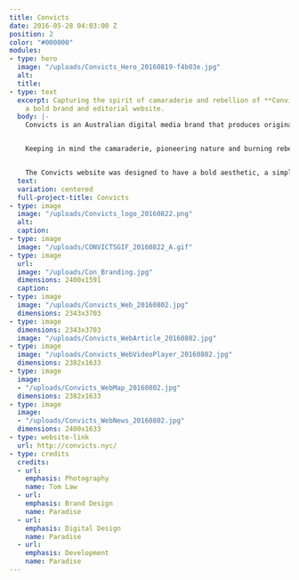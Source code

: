 ```yaml
---
title: Convicts
date: 2016-05-28 04:03:00 Z
position: 2
color: "#000000"
modules:
- type: hero
  image: "/uploads/Convicts_Hero_20160819-f4b03e.jpg"
  alt: 
  title: 
- type: text
  excerpt: Capturing the spirit of camaraderie and rebellion of **Convicts** with
    a bold brand and editorial website.
  body: |-
    Convicts is an Australian digital media brand that produces original and branded multimedia content including video and events. Born out of the merger of two successful business ventures — media company Billabout, and Nolita boutique B_Space— that feature Australian brands and personalities, Convicts is breaking ground by exploring the relationship between digital content and the event or shop experience. Convicts reached out to Paradise to define their new brand, and to create a functional, beautiful editorial website.


    Keeping in mind the camaraderie, pioneering nature and burning rebellion of the Convict, we created a clean logo mark inspired by the "Pheon" or "Broad Arrow", seen on convict clothing in the early colonial Australia as issued by the British Government. We paired the mark with a bold and modular visual vernacular in a sleek black and white color palette.


    The Convicts website was designed to have a bold aesthetic, a simple and intuitive content strategy and UI/UX and moments of excitement and experimentation. Our main focus was on the Convicts page and Convicts Map. The Convicts pages house a video, interview and content. We created a custom video player, that, scroll, becomes sticky, so that users could listen to the video while skimming through content below. This allowed for a rich viewing experience. For the convicts map, we created a custom city-guide for each featured Convict with a Google Maps integration.
  text: 
  variation: centered
  full-project-title: Convicts
- type: image
  image: "/uploads/Convicts_logo_20160822.png"
  alt: 
  caption: 
- type: image
  image: "/uploads/CONVICTSGIF_20160822_A.gif"
- type: image
  url: 
  image: "/uploads/Con_Branding.jpg"
  dimensions: 2400x1591
  caption: 
- type: image
  image: "/uploads/Convicts_Web_20160802.jpg"
  dimensions: 2343x3703
- type: image
  dimensions: 2343x3703
  image: "/uploads/Convicts_WebArticle_20160802.jpg"
- type: image
  image: "/uploads/Convicts_WebVideoPlayer_20160802.jpg"
  dimensions: 2382x1633
- type: image
  image:
  - "/uploads/Convicts_WebMap_20160802.jpg"
  dimensions: 2382x1633
- type: image
  image:
  - "/uploads/Convicts_WebNews_20160802.jpg"
  dimensions: 2400x1633
- type: website-link
  url: http://convicts.nyc/
- type: credits
  credits:
  - url: 
    emphasis: Photography
    name: Tom Law
  - url: 
    emphasis: Brand Design
    name: Paradise
  - url: 
    emphasis: Digital Design
    name: Paradise
  - url: 
    emphasis: Development
    name: Paradise
---
```


